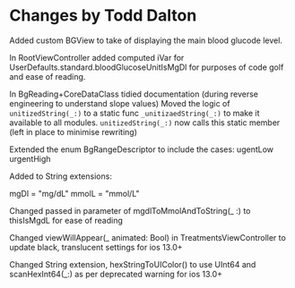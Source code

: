 #  Changes by Todd Dalton

Added custom BGView to take of displaying the main blood glucode level.

In RootViewController added computed iVar for UserDefaults.standard.bloodGlucoseUnitIsMgDl for purposes of code golf and ease of reading.

In BgReading+CoreDataClass tidied documentation (during reverse engineering to understand slope values)
Moved the logic of `unitizedString(_:)` to a static func `_unitizaedString(_:)` to make it available to all modules.
`unitizedString(_:)` now calls this static member (left in place to minimise rewriting)


Extended the enum BgRangeDescriptor to include the cases:
ugentLow
urgentHigh

Added to String extensions:

mgDl = "mg/dL"
mmolL = "mmol/L"


Changed passed in parameter of mgdlToMmolAndToString(_ :) to thisIsMgdL for ease of reading

Changed viewWillAppear(_ animated: Bool) in TreatmentsViewController to update black, translucent settings for ios 13.0+

Changed String extension, hexStringToUIColor() to use UInt64 and scanHexInt64(_:) as per deprecated warning for ios 13.0+
